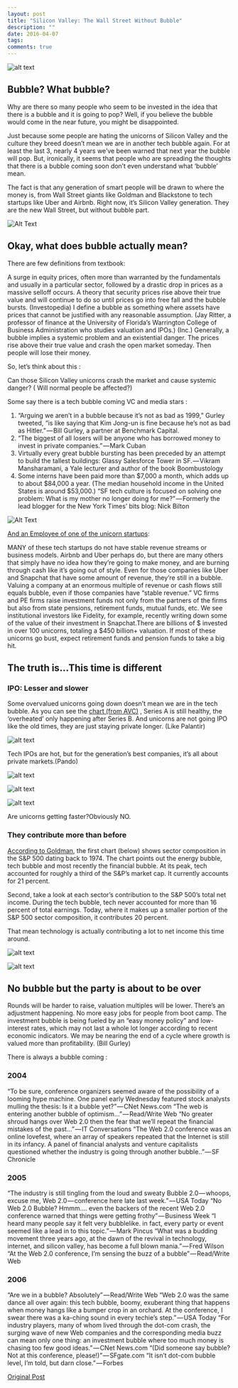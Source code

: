```yaml
---
layout: post
title: "Silicon Valley: The Wall Street Without Bubble"
description: ""
date: 2016-04-07
tags: 
comments: true
---
```


![alt text](https://cdn-images-1.medium.com/max/2000/1*sioMiIEys7H-oPQ5bBNpAQ.jpeg "Logo Title Text 1")

## Bubble? What bubble?
Why are there so many people who seem to be invested in the idea that there is a bubble and it is going to pop? Well, if you believe the bubble would come in the near future, you might be disappointed.

Just because some people are hating the unicorns of Silicon Valley and the culture they breed doesn’t mean we are in another tech bubble again. For at least the last 3, nearly 4 years we’ve been warned that next year the bubble will pop. But, ironically, it seems that people who are spreading the thoughts that there is a bubble coming soon don’t even understand what ‘bubble’ mean.

The fact is that any generation of smart people will be drawn to where the money is, from Wall Street giants like Goldman and Blackstone to tech startups like Uber and Airbnb. Right now, it’s Silicon Valley generation. They are the new Wall Street, but without bubble part.

![Alt Text](https://media.giphy.com/media/3osxYamKD88c6pXdfO/giphy.gif)

## Okay, what does bubble actually mean?

There are few definitions from textbook:

A surge in equity prices, often more than warranted by the fundamentals and usually in a particular sector, followed by a drastic drop in prices as a massive selloff occurs.
A theory that security prices rise above their true value and will continue to do so until prices go into free fall and the bubble bursts. (Investopedia)
I define a bubble as something where assets have prices that cannot be justified with any reasonable assumption. (Jay Ritter, a professor of finance at the University of Florida’s Warrington College of Business Administration who studies valuation and IPOs.) (Inc.)
Generally, a bubble implies a systemic problem and an existential danger. The prices rise above their true value and crash the open market someday. Then people will lose their money.

So, let’s think about this :

Can those Silicon Valley unicorns crash the market and cause systemic danger? ( Will normal people be affected?)

Some say there is a tech bubble coming
VC and media stars :

1. “Arguing we aren’t in a bubble because it’s not as bad as 1999,” Gurley tweeted, “is like saying that Kim Jong-un is fine because he’s not as bad as Hitler.” — Bill Gurley, a partner at Benchmark Capital.
2. “The biggest of all losers will be anyone who has borrowed money to invest in private companies.” — Mark Cuban
3. Virtually every great bubble bursting has been preceded by an attempt to build the tallest buildings: Glassy Salesforce Tower in SF. — Vikram Mansharamani, a Yale lecturer and author of the book Boombustology
4. Some interns have been paid more than $7,000 a month, which adds up to about $84,000 a year. (The median household income in the United States is around $53,000.) “SF tech culture is focused on solving one problem: What is my mother no longer doing for me?” — Formerly the lead blogger for the New York Times’ bits blog: Nick Bilton

![Alt Text](https://media.giphy.com/media/7WlEkydlQEi0o/giphy.gif)

[And an Employee of one of the unicorn startups](https://www.reddit.com/r/investing/comments/3ulai3/are_we_on_the_verge_of_a_different_tech_bubble/):

MANY of these tech startups do not have stable revenue streams or business models. Airbnb and Uber perhaps do, but there are many others that simply have no idea how they’re going to make money, and are burning through cash like it’s going out of style. Even for those companies like Uber and Snapchat that have some amount of revenue, they’re still in a bubble. Valuing a company at an enormous multiple of revenue or cash flows still equals bubble, even if those companies have “stable revenue.”
VC firms and PE firms raise investment funds not only from the partners of the firms but also from state pensions, retirement funds, mutual funds, etc. We see institutional investors like Fidelity, for example, recently writing down some of the value of their investment in Snapchat.There are billions of $ invested in over 100 unicorns, totaling a $450 billion+ valuation. If most of these unicorns go bust, expect retirement funds and pension funds to take a big hit.



## The truth is…This time is different

### IPO: Lesser and slower

Some overvalued unicorns going down doesn’t mean we are in the tech bubble. As you can see the [chart (from AVC)](http://avc.com/2015/06/two-charts/?utm_medium=email&utm_source=cb_daily&utm_campaign=email) , Series A is still healthy, the ‘overheated’ only happening after Series B. And unicorns are not going IPO like the old times, they are just staying private longer. (Like Palantir)

![alt text](https://cdn-images-1.medium.com/max/1600/1*ssMjVh4BL0YOsqBFxDZT3w.jpeg "Logo Title Text 1")

Tech IPOs are hot, but for the generation’s best companies, it’s all about private markets.(Pando)

![alt text](https://cdn-images-1.medium.com/max/1600/1*_7CQ3Ev5GKjvmg_42yBQqg.png "Logo Title Text 1")

![alt text](https://cdn-images-1.medium.com/max/1600/1*4W4h-fmEhgtB_fIAz8tkIg.png "Logo Title Text 1")

![alt text](https://cdn-images-1.medium.com/max/2000/1*-MlDcPrbNOEqEG3Pz3LETw.png "Logo Title Text 1")

Are unicorns getting faster?Obviously NO.


### They contribute more than before

[According to Goldman](https://www.bloomberg.com/news/articles/2016-01-06/goldman-there-s-the-huge-difference-between-the-tech-bubble-and-today-s-market), the first chart (below) shows sector composition in the S&P 500 dating back to 1974. The chart points out the energy bubble, tech bubble and most recently the financial bubble. At its peak, tech accounted for roughly a third of the S&P’s market cap. It currently accounts for 21 percent.

Second, take a look at each sector’s contribution to the S&P 500’s total net income. During the tech bubble, tech never accounted for more than 16 percent of total earnings. Today, where it makes up a smaller portion of the S&P 500 sector composition, it contributes 20 percent.

That mean technology is actually contributing a lot to net income this time around.

![alt text](https://cdn-images-1.medium.com/max/2000/1*3HysaNJAc8XQUzAyeFYP9A.png "Logo Title Text 1")

![alt text](https://cdn-images-1.medium.com/max/2000/1*suNo9rYCWLj8TF0IkDimAA.png "Logo Title Text 1")

## No bubble but the party is about to be over

Rounds will be harder to raise, valuation multiples will be lower.
There’s an adjustment happening.
No more easy jobs for people from boot camp.
The investment bubble is being fueled by an “easy money policy” and low-interest rates, which may not last a whole lot longer according to recent economic indicators.
We may be nearing the end of a cycle where growth is valued more than profitability. (Bill Gurley)

There is always a bubble coming :

### 2004

“To be sure, conference organizers seemed aware of the possibility of a looming hype machine. One panel early Wednesday featured stock analysts mulling the thesis: Is it a bubble yet?” — CNet News.com
“The web is entering another bubble of optimism…” — Read/Write Web
“No greater shroud hangs over Web 2.0 then the fear that we’ll repeat the financial mistakes of the past…” — IT Conversations
“The Web 2.0 conference was an online lovefest, where an array of speakers repeated that the Internet is still in its infancy. A panel of financial analysts and venture capitalists questioned whether the industry is going through another bubble..” — SF Chronicle

### 2005

“The industry is still tingling from the loud and sweaty Bubble 2.0 — whoops, excuse me, Web 2.0 — conference here late last week.” — USA Today
“No Web 2.0 Bubble? Hmmm…. even the backers of the recent Web 2.0 conference warned that things were getting frothy” — Business Week
“I heard many people say it felt very bubblelike. in fact, every party or event seemed like a lead in to this topic.” — Mark Pincus
“What was a budding movement three years ago, at the dawn of the revival in technology, internet, and silicon valley, has become a full blown mania.” — Fred Wilson
“At the Web 2.0 conference, I’m sensing the buzz of a bubble” — Read/Write Web

### 2006

“Are we in a bubble? Absolutely” — Read/Write Web
“Web 2.0 was the same dance all over again: this tech bubble, boomy, exuberant thing that happens when money hangs like a bumper crop in an orchard. At the conference, I swear there was a ka-ching sound in every techie’s step.” — USA Today
“For industry players, many of whom lived through the dot-com crash, the surging wave of new Web companies and the corresponding media buzz can mean only one thing: an investment bubble where too much money is chasing too few good ideas.” — CNet News.com
“(Did someone say bubble? Not at this conference, please!)” — SFgate.com
“It isn’t dot-com bubble level, I’m told, but darn close.” — Forbes


[Original Post](https://medium.com/startup-blink/silicon-valley-the-wall-street-without-bubble-c5bc68135df)
